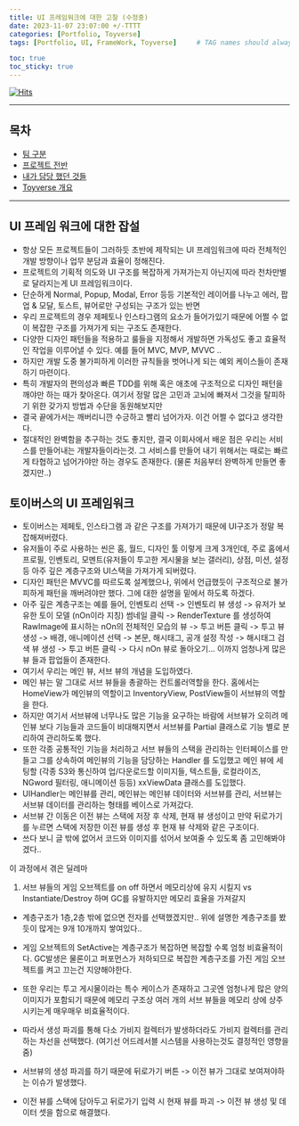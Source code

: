 ```yaml
---
title: UI 프레임워크에 대한 고찰 (수정중)
date: 2023-11-07 23:07:00 +/-TTTT
categories: [Portfolio, Toyverse]
tags: [Portfolio, UI, FrameWork, Toyverse]     # TAG names should always be lowercase

toc: true
toc_sticky: true
---
```


[![Hits](https://hits.sh/epheria.github.io.svg?view=today-total&label=visitors)](https://hits.sh/epheria.github.io/)

------

## 목차

- [팀 구분](#팀-구분)
- [프로젝트 전반](#프로젝트-전반)
- [내가 담당 했던 것들](#내가-담당-했던-것들)
- [Toyverse 개요](#toyverse-개요)

------

## UI 프레임 워크에 대한 잡설
- 항상 모든 프로젝트들이 그러하듯 초반에 제작되는 UI 프레임워크에 따라 전체적인 개발 방향이나 업무 분담과 효율이 정해진다.
- 프로젝트의 기획적 의도와 UI 구조를 복잡하게 가져가는지 아닌지에 따라 천차만별로 달라지는게 UI 프레임워크이다.
- 단순하게 Normal, Popup, Modal, Error 등등 기본적인 레이어를 나누고 에러, 팝업 & 모달, 토스트, 뷰어로만 구성되는 구조가 있는 반면
- 우리 프로젝트의 경우 제페토나 인스타그램의 요소가 들어가있기 때문에 어쩔 수 없이 복잡한 구조를 가져가게 되는 구조도 존재한다.
- 다양한 디자인 패턴들을 적용하고 룰들을 지정해서 개발하면 가독성도 좋고 효율적인 작업을 이루어낼 수 있다. 예를 들어 MVC, MVP, MVVC .. 
- 하지만 개발 도중 불가피하게 이러한 규칙들을 벗어나게 되는 예외 케이스들이 존재하기 마련이다.
- 특히 개발자의 편의성과 빠른 TDD를 위해 혹은 애초에 구조적으로 디자인 패턴을 깨야만 하는 때가 찾아온다. 여기서 정말 많은 고민과 고뇌에 빠져서 그것을 탈피하기 위한 갖가지 방법과 수단을 동원해보지만
- 결국 끝에가서는 깨버리니깐 수긍하고 빨리 넘어가자. 이건 어쩔 수 없다고 생각한다.
- 절대적인 완벽함을 추구하는 것도 좋지만, 결국 이회사에서 배운 점은 우리는 서비스를 만들어내는 개발자들이라는것. 그 서비스를 만들어 내기 위해서는 때로는 빠르게 타협하고 넘어가야만 하는 경우도 존재한다. (물론 처음부터 완벽하게 만들면 좋겠지만..)


## 토이버스의 UI 프레임워크
- 토이버스는 제페토, 인스타그램 과 같은 구조를 가져가기 때문에 UI구조가 정말 복잡해져버렸다.
- 유저들이 주로 사용하는 씬은 홈, 월드, 디자인 툴 이렇게 크게 3개인데, 주로 홈에서 프로필, 인벤토리, 모멘트(유저들이 투고한 게시물을 보는 갤러리), 상점, 미션, 설정 등 아주 깊은 계층구조와 UI스택을 가져가게 되버렸다.
- 디자인 패턴은 MVVC를 따르도록 설계했으나, 위에서 언급했듯이 구조적으로 불가피하게 패턴을 깨버려야만 했다. 그에 대한 설명을 밑에서 하도록 하겠다.
- 아주 깊은 계층구조는 예를 들어, 인벤토리 선택 -> 인벤토리 뷰 생성 -> 유저가 보유한 토이 모델 (nOn이라 지칭) 썸네일 클릭 -> RenderTexture 를 생성하여 RawImage에 표시하는 nOn의 전체적인 모습의 뷰 -> 투고 버튼 클릭 -> 투고 뷰 생성 -> 배경, 애니메이션 선택 -> 본문, 해시태그, 공개 설정 작성 -> 해시태그 검색 뷰 생성 -> 투고 버튼 클릭 -> 다시 nOn 뷰로 돌아오기... 이까지 엄청나게 많은 뷰 들과 팝업들이 존재한다.
- 여기서 우리는 메인 뷰, 서브 뷰의 개념을 도입하였다.
- 메인 뷰는 말 그대로 서브 뷰들을 총괄하는 컨트롤러역할을 한다. 홈에서는 HomeView가 메인뷰의 역할이고 InventoryView, PostView들이 서브뷰의 역할을 한다.
- 하지만 여기서 서브뷰에 너무나도 많은 기능을 요구하는 바람에 서브뷰가 오히려 메인뷰 보다 기능들과 코드들이 비대해지면서 서브뷰를 Partial 클래스로 기능 별로 분리하여 관리하도록 했다.
- 또한 각종 공통적인 기능을 처리하고 서브 뷰들의 스택을 관리하는 인터페이스를 만들고 그를 상속하여 메인뷰의 기능을 담당하는 Handler 를 도입했고 메인 뷰에 세팅할 (각종 S3와 통신하여 업/다운로드할 이미지들, 텍스트들, 로컬라이즈, NGword 필터링, 애니메이션 등등) xxViewData 클래스를 도입했다.
- UIHandler는 메인뷰를 관리, 메인뷰는 메인뷰 데이터와 서브뷰를 관리, 서브뷰는 서브뷰 데이터를 관리하는 형태를 베이스로 가져갔다.
- 서브뷰 간 이동은 이전 뷰는 스택에 저장 후 삭제, 현재 뷰 생성이고 만약 뒤로가기를 누르면 스택에 저장한 이전 뷰를 생성 후 현재 뷰 삭제와 같은 구조이다.
- 쓰다 보니 글 밖에 없어서 코드와 이미지를 섞어서 보여줄 수 있도록 좀 고민해봐야겠다.. 

이 과정에서 겪은 딜레마
1. 서브 뷰들의 게임 오브젝트를 on off 하면서 메모리상에 유지 시킬지 vs Instantiate/Destroy 하며 GC를 유발하지만 메모리 효율을 가져갈지
- 계층구조가 1층,2층 밖에 없으면 전자를 선택했겠지만.. 위에 설명한 계층구조를 봤듯이 많게는 9개 10개까지 쌓여있다..
- 게임 오브젝트의 SetActive는 계층구조가 복잡하면 복잡할 수록 엄청 비효율적이다. GC발생은 물론이고 퍼포먼스가 저하되므로 복잡한 계층구조를 가진 게임 오브젝트를 켜고 끄는건 지양해야한다.
- 또한 우리는 투고 게시물이라는 특수 케이스가 존재하고 그곳엔 엄청나게 많은 양의 이미지가 포함되기 때문에 메모리 구조상 여러 개의 서브 뷰들을 메모리 상에 상주시키는게 매우매우 비효율적이다.
- 따라서 생성 파괴를 통해 다소 가비지 컬렉터가 발생하더라도 가비지 컬렉터를 관리하는 차선을 선택했다. (여기선 어드레서블 시스템을 사용하는것도 결정적인 영향을 줌)

- 서브뷰의 생성 파괴를 하기 때문에 뒤로가기 버튼 -> 이전 뷰가 그대로 보여져야하는 이슈가 발생했다.
- 이전 뷰를 스택에 담아두고 뒤로가기 입력 시 현재 뷰를 파괴 -> 이전 뷰 생성 및 데이터 셋을 함으로 해결했다.
